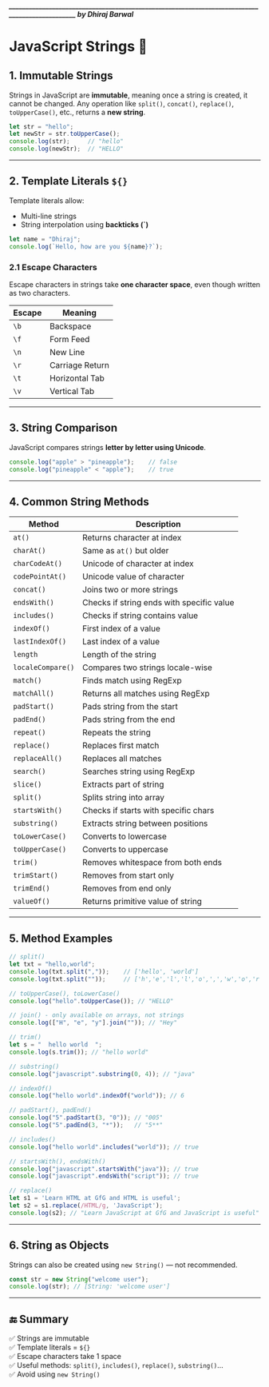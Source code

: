 ##### _______________________________________________________________________________________________ by Dhiraj Barwal

# JavaScript Strings 📘

## 1. Immutable Strings
Strings in JavaScript are **immutable**, meaning once a string is created, it cannot be changed. Any operation like `split()`, `concat()`, `replace()`, `toUpperCase()`, etc., returns a **new string**.

```js
let str = "hello";
let newStr = str.toUpperCase();
console.log(str);     // "hello"
console.log(newStr);  // "HELLO"
```

---

## 2. Template Literals `${}`

Template literals allow:
- Multi-line strings
- String interpolation using **backticks (`)**

```js
let name = "Dhiraj";
console.log(`Hello, how are you ${name}?`);
```

### 2.1 Escape Characters

Escape characters in strings take **one character space**, even though written as two characters.

| Escape | Meaning             |
|--------|---------------------|
| `\b`   | Backspace           |
| `\f`   | Form Feed           |
| `\n`   | New Line            |
| `\r`   | Carriage Return     |
| `\t`   | Horizontal Tab      |
| `\v`   | Vertical Tab        |

---

## 3. String Comparison

JavaScript compares strings **letter by letter using Unicode**.

```js
console.log("apple" > "pineapple");    // false
console.log("pineapple" < "apple");    // true
```

---

## 4. Common String Methods

| Method            | Description |
|-------------------|-------------|
| `at()`            | Returns character at index |
| `charAt()`        | Same as `at()` but older |
| `charCodeAt()`    | Unicode of character at index |
| `codePointAt()`   | Unicode value of character |
| `concat()`        | Joins two or more strings |
| `endsWith()`      | Checks if string ends with specific value |
| `includes()`      | Checks if string contains value |
| `indexOf()`       | First index of a value |
| `lastIndexOf()`   | Last index of a value |
| `length`          | Length of the string |
| `localeCompare()` | Compares two strings locale-wise |
| `match()`         | Finds match using RegExp |
| `matchAll()`      | Returns all matches using RegExp |
| `padStart()`      | Pads string from the start |
| `padEnd()`        | Pads string from the end |
| `repeat()`        | Repeats the string |
| `replace()`       | Replaces first match |
| `replaceAll()`    | Replaces all matches |
| `search()`        | Searches string using RegExp |
| `slice()`         | Extracts part of string |
| `split()`         | Splits string into array |
| `startsWith()`    | Checks if starts with specific chars |
| `substring()`     | Extracts string between positions |
| `toLowerCase()`   | Converts to lowercase |
| `toUpperCase()`   | Converts to uppercase |
| `trim()`          | Removes whitespace from both ends |
| `trimStart()`     | Removes from start only |
| `trimEnd()`       | Removes from end only |
| `valueOf()`       | Returns primitive value of string |

---

## 5. Method Examples

```js
// split()
let txt = "hello,world";
console.log(txt.split(","));    // ['hello', 'world']
console.log(txt.split(""));     // ['h','e','l','l','o',',','w','o','r','l','d']

// toUpperCase(), toLowerCase()
console.log("hello".toUpperCase()); // "HELLO"

// join() - only available on arrays, not strings
console.log(["H", "e", "y"].join("")); // "Hey"

// trim()
let s = "  hello world  ";
console.log(s.trim()); // "hello world"

// substring()
console.log("javascript".substring(0, 4)); // "java"

// indexOf()
console.log("hello world".indexOf("world")); // 6

// padStart(), padEnd()
console.log("5".padStart(3, "0")); // "005"
console.log("5".padEnd(3, "*"));   // "5**"

// includes()
console.log("hello world".includes("world")); // true

// startsWith(), endsWith()
console.log("javascript".startsWith("java")); // true
console.log("javascript".endsWith("script")); // true

// replace()
let s1 = 'Learn HTML at GfG and HTML is useful';
let s2 = s1.replace(/HTML/g, 'JavaScript');
console.log(s2); // "Learn JavaScript at GfG and JavaScript is useful"
```

---

## 6. String as Objects

Strings can also be created using `new String()` — not recommended.

```js
const str = new String("welcome user");
console.log(str); // [String: 'welcome user']
```

---

## 🔚 Summary

✅ Strings are immutable  
✅ Template literals = `${}`  
✅ Escape characters take 1 space  
✅ Useful methods: `split()`, `includes()`, `replace()`, `substring()`...  
✅ Avoid using `new String()`
